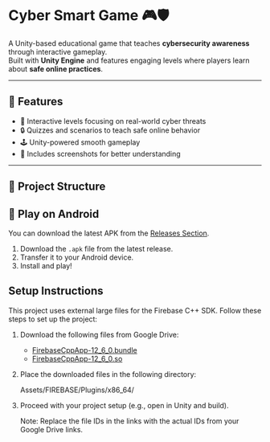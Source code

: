 # Cyber Smart Game 🎮🛡️

A Unity-based educational game that teaches **cybersecurity awareness** through interactive gameplay.  
Built with **Unity Engine** and features engaging levels where players learn about **safe online practices**.

---

## 🚀 Features
- 🎯 Interactive levels focusing on real-world cyber threats  
- 🔒 Quizzes and scenarios to teach safe online behavior  
- 🕹️ Unity-powered smooth gameplay  
- 📸 Includes screenshots for better understanding  

---

## 📂 Project Structure

## 📱 Play on Android
You can download the latest APK from the [Releases Section](../../releases).

1. Download the `.apk` file from the latest release.
2. Transfer it to your Android device.
3. Install and play!

## Setup Instructions

This project uses external large files for the Firebase C++ SDK. Follow these steps to set up the project:

1. Download the following files from Google Drive:
   - [FirebaseCppApp-12_6_0.bundle](https://drive.google.com/file/d/1glEiHxQqkhwoAnvhDbb5pD8iV-mWoCfP/view?usp=drive_link)
   - [FirebaseCppApp-12_6_0.so](https://drive.google.com/file/d/1h7oGlFChjbo8X8YgSprv3XVRH2swq3kY/view?usp=drive_link)

2. Place the downloaded files in the following directory:

   Assets/FIREBASE/Plugins/x86_64/

3. Proceed with your project setup (e.g., open in Unity and build).

   Note: Replace the file IDs in the links with the actual IDs from your Google Drive links.
